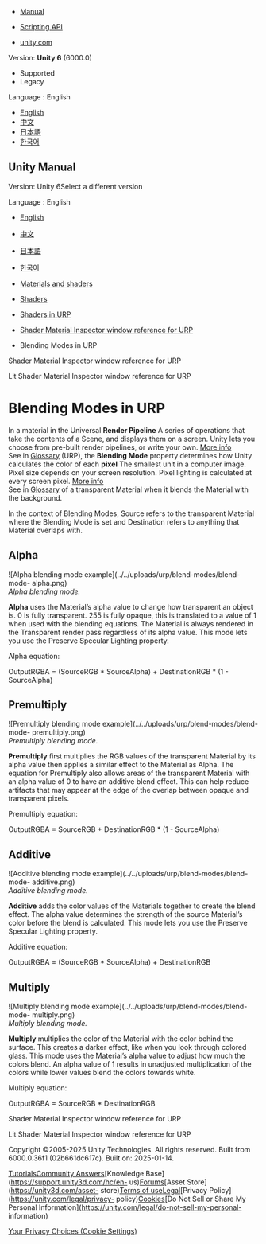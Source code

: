 [](https://docs.unity3d.com)

  * [Manual](../Manual/index.html)
  * [Scripting API](../ScriptReference/index.html)

  * [unity.com](https://unity.com/)

Version: **Unity 6** (6000.0)

  * Supported
  * Legacy

Language : English

  * [English](/Manual/urp/blending-modes.html)
  * [中文](/cn/current/Manual/urp/blending-modes.html)
  * [日本語](/ja/current/Manual/urp/blending-modes.html)
  * [한국어](/kr/current/Manual/urp/blending-modes.html)

[](https://docs.unity3d.com)

## Unity Manual

Version: Unity 6Select a different version

Language : English

  * [English](/Manual/urp/blending-modes.html)
  * [中文](/cn/current/Manual/urp/blending-modes.html)
  * [日本語](/ja/current/Manual/urp/blending-modes.html)
  * [한국어](/kr/current/Manual/urp/blending-modes.html)

  * [Materials and shaders](../materials-and-shaders.html)
  * [Shaders](../Shaders.html)
  * [Shaders in URP](../urp/shaders-in-universalrp.html)
  * [Shader Material Inspector window reference for URP](../urp/shaders-in-universalrp-reference.html)
  * Blending Modes in URP

[](../urp/shaders-in-universalrp-reference.html)

Shader Material Inspector window reference for URP

[](../urp/lit-shader.html)

Lit Shader Material Inspector window reference for URP

# Blending Modes in URP

In a material in the Universal **Render Pipeline** A series of operations that
take the contents of a Scene, and displays them on a screen. Unity lets you
choose from pre-built render pipelines, or write your own. [More
info](../render-pipelines.html)  
See in [Glossary](../Glossary.html#Renderpipeline) (URP), the **Blending
Mode** property determines how Unity calculates the color of each **pixel**
The smallest unit in a computer image. Pixel size depends on your screen
resolution. Pixel lighting is calculated at every screen pixel. [More
info](../ShadowPerformance.html)  
See in [Glossary](../Glossary.html#pixel) of a transparent Material when it
blends the Material with the background.

In the context of Blending Modes, Source refers to the transparent Material
where the Blending Mode is set and Destination refers to anything that
Material overlaps with.

## Alpha

![Alpha blending mode example](../../uploads/urp/blend-modes/blend-mode-
alpha.png)  
_Alpha blending mode._

**Alpha** uses the Material’s alpha value to change how transparent an object
is. 0 is fully transparent. 255 is fully opaque, this is translated to a value
of 1 when used with the blending equations. The Material is always rendered in
the Transparent render pass regardless of its alpha value. This mode lets you
use the Preserve Specular Lighting property.

Alpha equation:

OutputRGBA = (SourceRGB * SourceAlpha) + DestinationRGB * (1 - SourceAlpha)

## Premultiply

![Premultiply blending mode example](../../uploads/urp/blend-modes/blend-mode-
premultiply.png)  
_Premultiply blending mode._

**Premultiply** first multiplies the RGB values of the transparent Material by
its alpha value then applies a similar effect to the Material as Alpha. The
equation for Premultiply also allows areas of the transparent Material with an
alpha value of 0 to have an additive blend effect. This can help reduce
artifacts that may appear at the edge of the overlap between opaque and
transparent pixels.

Premultiply equation:

OutputRGBA = SourceRGB + DestinationRGB * (1 - SourceAlpha)

## Additive

![Additive blending mode example](../../uploads/urp/blend-modes/blend-mode-
additive.png)  
_Additive blending mode._

**Additive** adds the color values of the Materials together to create the
blend effect. The alpha value determines the strength of the source Material’s
color before the blend is calculated. This mode lets you use the Preserve
Specular Lighting property.

Additive equation:

OutputRGBA = (SourceRGB * SourceAlpha) + DestinationRGB

## Multiply

![Multiply blending mode example](../../uploads/urp/blend-modes/blend-mode-
multiply.png)  
_Multiply blending mode._

**Multiply** multiplies the color of the Material with the color behind the
surface. This creates a darker effect, like when you look through colored
glass. This mode uses the Material’s alpha value to adjust how much the colors
blend. An alpha value of 1 results in unadjusted multiplication of the colors
while lower values blend the colors towards white.

Multiply equation:

OutputRGBA = SourceRGB * DestinationRGB

[](../urp/shaders-in-universalrp-reference.html)

Shader Material Inspector window reference for URP

[](../urp/lit-shader.html)

Lit Shader Material Inspector window reference for URP

Copyright ©2005-2025 Unity Technologies. All rights reserved. Built from
6000.0.36f1 (02b661dc617c). Built on: 2025-01-14.

[Tutorials](https://learn.unity.com/)[Community
Answers](https://answers.unity3d.com)[Knowledge
Base](https://support.unity3d.com/hc/en-
us)[Forums](https://forum.unity3d.com)[Asset Store](https://unity3d.com/asset-
store)[Terms of
use](https://docs.unity3d.com/Manual/TermsOfUse.html)[Legal](https://unity.com/legal)[Privacy
Policy](https://unity.com/legal/privacy-
policy)[Cookies](https://unity.com/legal/cookie-policy)[Do Not Sell or Share
My Personal Information](https://unity.com/legal/do-not-sell-my-personal-
information)

[Your Privacy Choices (Cookie Settings)](javascript:void\(0\);)

